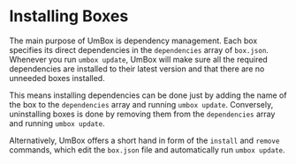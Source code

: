 # Installing Boxes

The main purpose of UmBox is dependency management. Each box specifies its direct
dependencies in the `dependencies` array of `box.json`. Whenever you run
`umbox update`, UmBox will make sure all the required dependencies are installed
to their latest version and that there are no unneeded boxes installed.

This means installing dependencies can be done just by adding the name of the box
to the `dependencies` array and running `umbox update`. Conversely, uninstalling
boxes is done by removing them from the `dependencies` array and running `umbox update`.

Alternatively, UmBox offers a short hand in form of the `install` and `remove` commands,
which edit the `box.json` file and automatically run `umbox update`.
